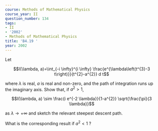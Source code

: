 ```yaml
---
course: Methods of Mathematical Physics
course_year: II
question_number: 134
tags:
- II
- '2002'
- Methods of Mathematical Physics
title: 'B4.19 '
year: 2002
---
```



Let

$$I(\lambda, a)=\int_{-i \infty}^{i \infty} \frac{e^{\lambda\left(t^{3}-3 t\right)}}{t^{2}-a^{2}} d t$$

where $\lambda$ is real, $a$ is real and non-zero, and the path of integration runs up the imaginary axis. Show that, if $a^{2}>1$,

$$I(\lambda, a) \sim \frac{i e^{-2 \lambda}}{1-a^{2}} \sqrt{\frac{\pi}{3 \lambda}}$$

as $\lambda \rightarrow+\infty$ and sketch the relevant steepest descent path.

What is the corresponding result if $a^{2}<1$ ?